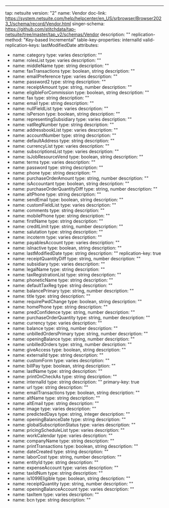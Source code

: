 ---
tap: netsuite
version: "2"
name: Vendor
doc-link: https://system.netsuite.com/help/helpcenter/en_US/srbrowser/Browser2023_1/schema/record/Vendor.html
singer-schema: https://github.com/stitchdata/tap-netsuite/tree/master/tap_v2/schemas/Vendor
description: ""
replication-method: "Key-based Incremental"
table-key-properties: internalId
valid-replication-keys: lastModifiedDate
attributes:
- name: category
  type: varies
  description: ""
- name: rolesList
  type: varies
  description: ""
- name: middleName
  type: string
  description: ""
- name: faxTransactions
  type: boolean, string
  description: ""
- name: emailPreference
  type: varies
  description: ""
- name: password2
  type: string
  description: ""
- name: receiptAmount
  type: string, number
  description: ""
- name: eligibleForCommission
  type: boolean, string
  description: ""
- name: fax
  type: string
  description: ""
- name: email
  type: string
  description: ""
- name: nullFieldList
  type: varies
  description: ""
- name: isPerson
  type: boolean, string
  description: ""
- name: representingSubsidiary
  type: varies
  description: ""
- name: vatRegNumber
  type: string
  description: ""
- name: addressbookList
  type: varies
  description: ""
- name: accountNumber
  type: string
  description: ""
- name: defaultAddress
  type: string
  description: ""
- name: currencyList
  type: varies
  description: ""
- name: subscriptionsList
  type: varies
  description: ""
- name: isJobResourceVend
  type: boolean, string
  description: ""
- name: terms
  type: varies
  description: ""
- name: password
  type: string
  description: ""
- name: phone
  type: string
  description: ""
- name: purchaseOrderAmount
  type: string, number
  description: ""
- name: isAccountant
  type: boolean, string
  description: ""
- name: purchaseOrderQuantityDiff
  type: string, number
  description: ""
- name: altPhone
  type: string
  description: ""
- name: sendEmail
  type: boolean, string
  description: ""
- name: customFieldList
  type: varies
  description: ""
- name: comments
  type: string
  description: ""
- name: mobilePhone
  type: string
  description: ""
- name: firstName
  type: string
  description: ""
- name: creditLimit
  type: string, number
  description: ""
- name: salutation
  type: string
  description: ""
- name: incoterm
  type: varies
  description: ""
- name: payablesAccount
  type: varies
  description: ""
- name: isInactive
  type: boolean, string
  description: ""
- name: lastModifiedDate
  type: string
  description: ""
  replication-key: true
- name: receiptQuantityDiff
  type: string, number
  description: ""
- name: subsidiary
  type: varies
  description: ""
- name: legalName
  type: string
  description: ""
- name: taxRegistrationList
  type: string
  description: ""
- name: phoneticName
  type: string
  description: ""
- name: defaultTaxReg
  type: string
  description: ""
- name: balancePrimary
  type: string, number
  description: ""
- name: title
  type: string
  description: ""
- name: requirePwdChange
  type: boolean, string
  description: ""
- name: homePhone
  type: string
  description: ""
- name: predConfidence
  type: string, number
  description: ""
- name: purchaseOrderQuantity
  type: string, number
  description: ""
- name: currency
  type: varies
  description: ""
- name: balance
  type: string, number
  description: ""
- name: unbilledOrdersPrimary
  type: string, number
  description: ""
- name: openingBalance
  type: string, number
  description: ""
- name: unbilledOrders
  type: string, number
  description: ""
- name: giveAccess
  type: boolean, string
  description: ""
- name: externalId
  type: string
  description: ""
- name: customForm
  type: varies
  description: ""
- name: billPay
  type: boolean, string
  description: ""
- name: lastName
  type: string
  description: ""
- name: printOnCheckAs
  type: string
  description: ""
- name: internalId
  type: string
  description: ""
  primary-key: true
- name: url
  type: string
  description: ""
- name: emailTransactions
  type: boolean, string
  description: ""
- name: altName
  type: string
  description: ""
- name: altEmail
  type: string
  description: ""
- name: image
  type: varies
  description: ""
- name: predictedDays
  type: string, integer
  description: ""
- name: openingBalanceDate
  type: string
  description: ""
- name: globalSubscriptionStatus
  type: varies
  description: ""
- name: pricingScheduleList
  type: varies
  description: ""
- name: workCalendar
  type: varies
  description: ""
- name: companyName
  type: string
  description: ""
- name: printTransactions
  type: boolean, string
  description: ""
- name: dateCreated
  type: string
  description: ""
- name: laborCost
  type: string, number
  description: ""
- name: entityId
  type: string
  description: ""
- name: expenseAccount
  type: varies
  description: ""
- name: taxIdNum
  type: string
  description: ""
- name: is1099Eligible
  type: boolean, string
  description: ""
- name: receiptQuantity
  type: string, number
  description: ""
- name: openingBalanceAccount
  type: varies
  description: ""
- name: taxItem
  type: varies
  description: ""
- name: bcn
  type: string
  description: ""
